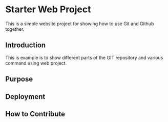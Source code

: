 # Starter Web Project

This is a simple website project for showing how to use Git and Github together.

## Introduction

This is example is to show different parts of the GIT repository and various command using web project.

## Purpose

## Deployment

## How to Contribute